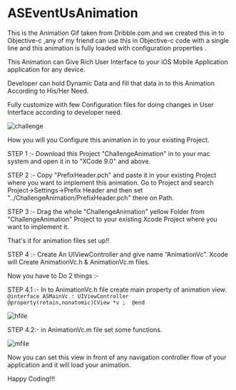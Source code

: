 # ASEventUsAnimation

This is the Animation Gif taken from Dribble.com and we created this in to Objective-c ,any of my friend can use this in Objective-c code with a single line and this animation is fully loaded with configuration properties .

This Animation can Give Rich User Interface to  your iOS Mobile Application application  for any device.

Developer can hold Dynamic Data and fill that data in to this Animation According to His/Her Need.

Fully customize with few Configuration files for doing changes in User Interface according to developer need.


![challenge](https://user-images.githubusercontent.com/7630897/33175837-faada6c4-d082-11e7-9ddd-82036d60c7bc.gif)

How you will you  Configure this animation in to your existing Project.



STEP 1 :-
Download this Project "ChallengeAnimation" in to your mac system and open it in to "XCode 9.0" and above.


STEP 2 :-
Copy "PrefixHeader.pch"  and paste it in your existing Project where you want to implement this animation.
Go to Project and search Project->Settings->Prefix Header and then set "../ChallengeAnimation/PrefixHeader.pch" there on Path.


STEP 3 :-
Drag the whole "ChallengeAnimation" yellow Folder from "ChallengeAnimation" Project to your existing Xcode Project where you want to implement it.

That's it for animation files set up!!


STEP 4 :-
Create  An UIViewController and give name  “AnimationVc”.
Xcode will Create AnimationVc.h & AnimationVc.m files.

Now you have to Do 2 things :- 

STEP 4.1 :-  In to AnimationVc.h file create main property of animation view.
`@interface ASMainVc : UIViewController 
@property(retain,nonatomic)CView *v ; 
@end`

![hfile](https://user-images.githubusercontent.com/7630897/33254120-41896c62-d36d-11e7-83a8-90e942872133.png)


STEP 4.2:- in AnimationVc.m file set some functions.


![mfile](https://user-images.githubusercontent.com/7630897/33254138-56614178-d36d-11e7-99ed-f82f93012c45.png)




Now you can set this view in front of any navigation controller flow of your application and it will load your animation.


Happy Coding!!! 







